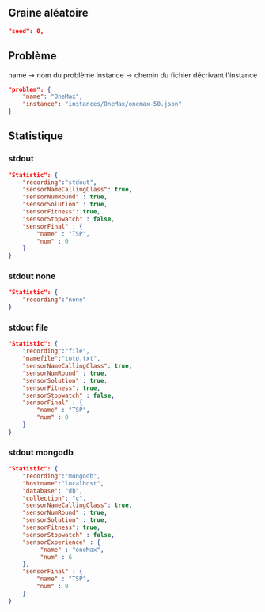 

## Graine aléatoire

```json
"seed": 0,
```


## Problème

name -> nom du problème
instance -> chemin du fichier décrivant l'instance

```json
"problem": {
    "name": "OneMax",
    "instance": "instances/OneMax/onemax-50.json"
}
```

## Statistique

### stdout
```json
"Statistic": {
    "recording":"stdout",
    "sensorNameCallingClass": true,
    "sensorNumRound" : true,
    "sensorSolution" : true,
    "sensorFitness": true,
    "sensorStopwatch" : false,
    "sensorFinal" : {
        "name" : "TSP",
        "num" : 0
    }
}
```

### stdout none
```json
"Statistic": {
    "recording":"none"
}
```

### stdout file

```json
"Statistic": {
    "recording":"file",
    "namefile":"toto.txt",
    "sensorNameCallingClass": true,
    "sensorNumRound" : true,
    "sensorSolution" : true,
    "sensorFitness": true,
    "sensorStopwatch" : false,
    "sensorFinal" : {
        "name" : "TSP",
        "num" : 0
    }
}
```

### stdout mongodb
```json
"Statistic": {
    "recording":"mongodb",
    "hostname":"localhost",
    "database": "db",
    "collection": "c",
    "sensorNameCallingClass": true,
    "sensorNumRound" : true,
    "sensorSolution" : true,
    "sensorFitness": true,
    "sensorStopwatch" : false,
    "sensorExperience" : {
         "name" : "oneMax",
         "num" : 6
    },
    "sensorFinal" : {
        "name" : "TSP",
        "num" : 0
    }
}
```

